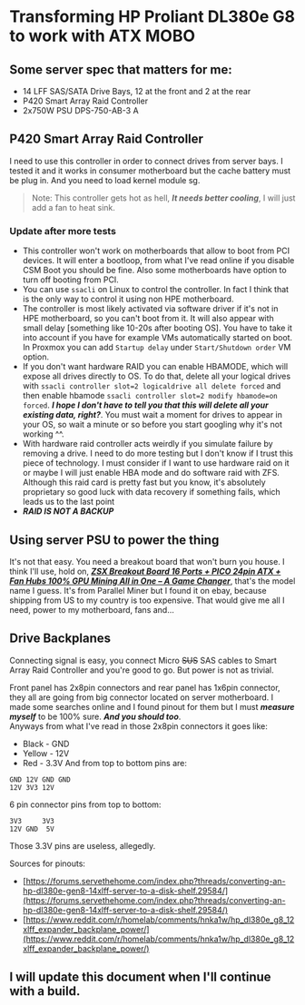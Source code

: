 # Transforming HP Proliant DL380e G8 to work with ATX MOBO
## Some server spec that matters for me:
* 14 LFF SAS/SATA Drive Bays, 12 at the front and 2 at the rear
* P420 Smart Array Raid Controller
* 2x750W PSU DPS-750-AB-3 A

## P420 Smart Array Raid Controller
I need to use this controller in order to connect drives from server bays. I tested it and it works in consumer motherboard but the cache battery must be plug in. And you need to load kernel module sg.
> Note: This controller gets hot as hell, ***It needs better cooling***, I will just add a fan to heat sink.

### Update after more tests
- This controller won't work on motherboards that allow to boot from PCI devices. It will enter a bootloop, from what I've read online if you disable CSM Boot you should be fine. Also some motherboards have option to turn off booting from PCI.
- You can use `ssacli` on Linux to control the controller. In fact I think that is the only way to control it using non HPE motherboard.
- The controller is most likely activated via software driver if it's not in HPE motherboard, so you can't boot from it. It will also appear with small delay [something like 10-20s after booting OS]. You have to take it into account if you have for example VMs automatically started on boot. In Proxmox you can add `Startup delay` under `Start/Shutdown order` VM option.
- If you don't want hardware RAID you can enable HBAMODE, which will expose all drives directly to OS. To do that, delete all your logical drives with `ssacli controller slot=2 logicaldrive all delete forced` and then enable hbamode `ssacli controller slot=2 modify hbamode=on forced`. ***I hope I don't have to tell you that this will delete all your existing data, right?***. You must wait a moment for drives to appear in your OS, so wait a minute or so before you start googling why it's not working ^^.
- With hardware raid controller acts weirdly if you simulate failure by removing a drive. I need to do more testing but I don't know if I trust this piece of technology. I must consider if I want to use hardware raid on it or maybe I will just enable HBA mode and do software raid with ZFS. Although this raid card is pretty fast but you know, it's absolutely proprietary so good luck with data recovery if something fails, which leads us to the last point
- ***RAID IS NOT A BACKUP***

## Using server PSU to power the thing
It's not that easy. You need a breakout board that won't burn you house. I think I'll use, hold on, [***ZSX Breakout Board 16 Ports + PICO 24pin ATX + Fan Hubs 100% GPU Mining All in One – A Game Changer***](https://www.parallelminer.com/product/zsx-breakout-board-16-ports-pico-24pin-atx-fan-hubs-100-gpu-mining-a-game-changer/), that's the model name I guess. It's from Parallel Miner but I found it on ebay, because shipping from US to my country is too expensive. That would give me all I need, power to my motherboard, fans and...

## Drive Backplanes
Connecting signal is easy, you connect Micro <del>SUS</del> SAS cables to Smart Array Raid Controller and you're good to go. But power is not as trivial.

Front panel has 2x8pin connectors and rear panel has 1x6pin connector, they all are going from big connector located on server motherboard. I made some searches online and I found pinout for them but I must ***measure myself*** to be 100% sure. ***And you should too***.  
Anyways from what I've read in those 2x8pin connectors it goes like:
- Black - GND
- Yellow - 12V
- Red - 3.3V
And from top to bottom pins are:
```
GND 12V GND GND
12V 3V3 12V
```
6 pin connector pins from top to bottom:
```
3V3     3V3
12V GND  5V
```
Those 3.3V pins are useless, allegedly.

Sources for pinouts:
* [https://forums.servethehome.com/index.php?threads/converting-an-hp-dl380e-gen8-14xlff-server-to-a-disk-shelf.29584/](https://forums.servethehome.com/index.php?threads/converting-an-hp-dl380e-gen8-14xlff-server-to-a-disk-shelf.29584/)
* [https://www.reddit.com/r/homelab/comments/hnka1w/hp_dl380e_g8_12xlff_expander_backplane_power/](https://www.reddit.com/r/homelab/comments/hnka1w/hp_dl380e_g8_12xlff_expander_backplane_power/)

## I will update this document when I'll continue with a build.
